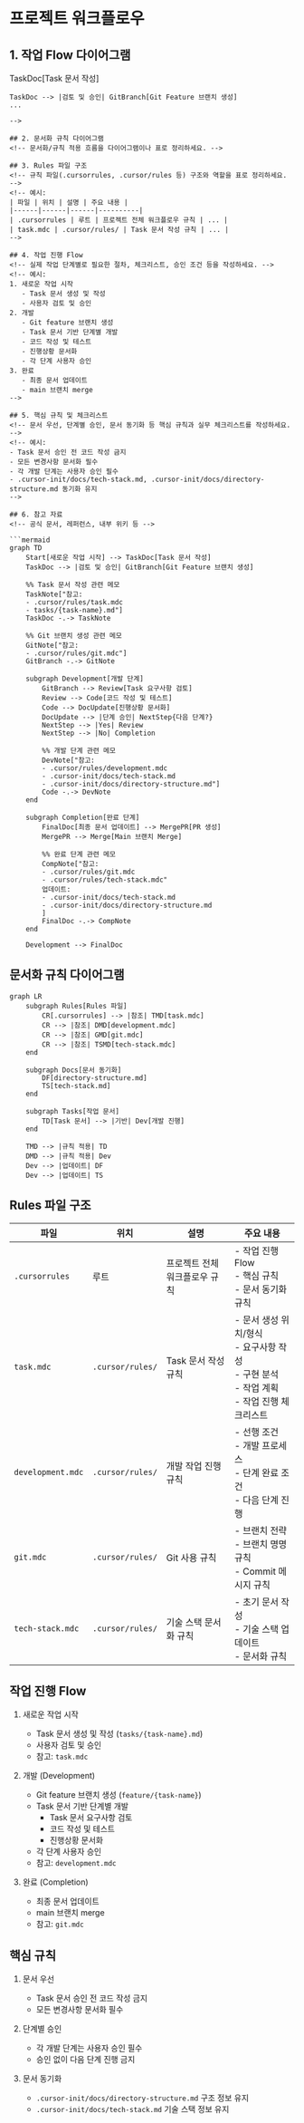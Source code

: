 # 프로젝트 워크플로우

## 1. 작업 Flow 다이어그램

<!-- mermaid 등으로 전체 작업 흐름을 시각화하세요. 필요시 텍스트로도 설명 가능 -->
<!-- 예시:
```mermaid
graph TD
    Start[새로운 작업 시작] --> TaskDoc[Task 문서 작성]

    TaskDoc --> |검토 및 승인| GitBranch[Git Feature 브랜치 생성]
    ...

````
-->

## 2. 문서화 규칙 다이어그램
<!-- 문서화/규칙 적용 흐름을 다이어그램이나 표로 정리하세요. -->

## 3. Rules 파일 구조
<!-- 규칙 파일(.cursorrules, .cursor/rules 등) 구조와 역할을 표로 정리하세요. -->
<!-- 예시:
| 파일 | 위치 | 설명 | 주요 내용 |
|------|------|------|----------|
| .cursorrules | 루트 | 프로젝트 전체 워크플로우 규칙 | ... |
| task.mdc | .cursor/rules/ | Task 문서 작성 규칙 | ... |
-->

## 4. 작업 진행 Flow
<!-- 실제 작업 단계별로 필요한 절차, 체크리스트, 승인 조건 등을 작성하세요. -->
<!-- 예시:
1. 새로운 작업 시작
   - Task 문서 생성 및 작성
   - 사용자 검토 및 승인
2. 개발
   - Git feature 브랜치 생성
   - Task 문서 기반 단계별 개발
   - 코드 작성 및 테스트
   - 진행상황 문서화
   - 각 단계 사용자 승인
3. 완료
   - 최종 문서 업데이트
   - main 브랜치 merge
-->

## 5. 핵심 규칙 및 체크리스트
<!-- 문서 우선, 단계별 승인, 문서 동기화 등 핵심 규칙과 실무 체크리스트를 작성하세요. -->
<!-- 예시:
- Task 문서 승인 전 코드 작성 금지
- 모든 변경사항 문서화 필수
- 각 개발 단계는 사용자 승인 필수
- .cursor-init/docs/tech-stack.md, .cursor-init/docs/directory-structure.md 동기화 유지
-->

## 6. 참고 자료
<!-- 공식 문서, 레퍼런스, 내부 위키 등 -->

```mermaid
graph TD
    Start[새로운 작업 시작] --> TaskDoc[Task 문서 작성]
    TaskDoc --> |검토 및 승인| GitBranch[Git Feature 브랜치 생성]

    %% Task 문서 작성 관련 메모
    TaskNote["참고:
    - .cursor/rules/task.mdc
    - tasks/{task-name}.md"]
    TaskDoc -.-> TaskNote

    %% Git 브랜치 생성 관련 메모
    GitNote["참고:
    - .cursor/rules/git.mdc"]
    GitBranch -.-> GitNote

    subgraph Development[개발 단계]
        GitBranch --> Review[Task 요구사항 검토]
        Review --> Code[코드 작성 및 테스트]
        Code --> DocUpdate[진행상황 문서화]
        DocUpdate --> |단계 승인| NextStep{다음 단계?}
        NextStep --> |Yes| Review
        NextStep --> |No| Completion

        %% 개발 단계 관련 메모
        DevNote["참고:
        - .cursor/rules/development.mdc
        - .cursor-init/docs/tech-stack.md
        - .cursor-init/docs/directory-structure.md"]
        Code -.-> DevNote
    end

    subgraph Completion[완료 단계]
        FinalDoc[최종 문서 업데이트] --> MergePR[PR 생성]
        MergePR --> Merge[Main 브랜치 Merge]

        %% 완료 단계 관련 메모
        CompNote["참고:
        - .cursor/rules/git.mdc
        - .cursor/rules/tech-stack.mdc"
        업데이트:
        - .cursor-init/docs/tech-stack.md
        - .cursor-init/docs/directory-structure.md
        ]
        FinalDoc -.-> CompNote
    end

    Development --> FinalDoc
````

## 문서화 규칙 다이어그램

```mermaid
graph LR
    subgraph Rules[Rules 파일]
        CR[.cursorrules] --> |참조| TMD[task.mdc]
        CR --> |참조| DMD[development.mdc]
        CR --> |참조| GMD[git.mdc]
        CR --> |참조| TSMD[tech-stack.mdc]
    end

    subgraph Docs[문서 동기화]
        DF[directory-structure.md]
        TS[tech-stack.md]
    end

    subgraph Tasks[작업 문서]
        TD[Task 문서] --> |기반| Dev[개발 진행]
    end

    TMD --> |규칙 적용| TD
    DMD --> |규칙 적용| Dev
    Dev --> |업데이트| DF
    Dev --> |업데이트| TS
```

## Rules 파일 구조

| 파일              | 위치             | 설명                          | 주요 내용                                                                                        |
| ----------------- | ---------------- | ----------------------------- | ------------------------------------------------------------------------------------------------ |
| `.cursorrules`    | 루트             | 프로젝트 전체 워크플로우 규칙 | - 작업 진행 Flow<br>- 핵심 규칙<br>- 문서 동기화 규칙                                            |
| `task.mdc`        | `.cursor/rules/` | Task 문서 작성 규칙           | - 문서 생성 위치/형식<br>- 요구사항 작성<br>- 구현 분석<br>- 작업 계획<br>- 작업 진행 체크리스트 |
| `development.mdc` | `.cursor/rules/` | 개발 작업 진행 규칙           | - 선행 조건<br>- 개발 프로세스<br>- 단계 완료 조건<br>- 다음 단계 진행                           |
| `git.mdc`         | `.cursor/rules/` | Git 사용 규칙                 | - 브랜치 전략<br>- 브랜치 명명 규칙<br>- Commit 메시지 규칙                                      |
| `tech-stack.mdc`  | `.cursor/rules/` | 기술 스택 문서화 규칙         | - 초기 문서 작성<br>- 기술 스택 업데이트<br>- 문서화 규칙                                        |

## 작업 진행 Flow

1. 새로운 작업 시작

   - Task 문서 생성 및 작성 (`tasks/{task-name}.md`)
   - 사용자 검토 및 승인
   - 참고: `task.mdc`

2. 개발 (Development)

   - Git feature 브랜치 생성 (`feature/{task-name}`)
   - Task 문서 기반 단계별 개발
     - Task 문서 요구사항 검토
     - 코드 작성 및 테스트
     - 진행상황 문서화
   - 각 단계 사용자 승인
   - 참고: `development.mdc`

3. 완료 (Completion)
   - 최종 문서 업데이트
   - main 브랜치 merge
   - 참고: `git.mdc`

## 핵심 규칙

1. 문서 우선

   - Task 문서 승인 전 코드 작성 금지
   - 모든 변경사항 문서화 필수

2. 단계별 승인

   - 각 개발 단계는 사용자 승인 필수
   - 승인 없이 다음 단계 진행 금지

3. 문서 동기화
   - `.cursor-init/docs/directory-structure.md` 구조 정보 유지
   - `.cursor-init/docs/tech-stack.md` 기술 스택 정보 유지
